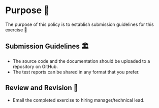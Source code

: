 
# Purpose 🎯
The purpose of this policy is to establish submission guidelines for this exercise 🤝

## Submission Guidelines 🏛️
- The source code and the documentation should be uploaded to a repository on GitHub.
- The test reports can be shared in any format that you prefer.

## Review and Revision 🔄
- Email the completed exercise to hiring manager/technical lead.
